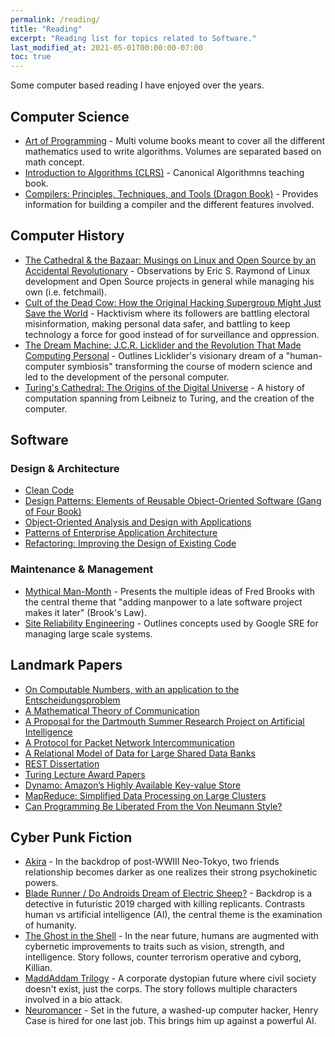```yaml
---
permalink: /reading/
title: "Reading"
excerpt: "Reading list for topics related to Software."
last_modified_at: 2021-05-01T00:00:00-07:00
toc: true
---
```


Some computer based reading I have enjoyed over the years.

## Computer Science

* [Art of Programming](https://www.amazon.com/Computer-Programming-Volumes-1-4A-Boxed/dp/0321751043) - Multi volume books meant to cover all the different mathematics used to write algorithms. Volumes are separated based on math concept.
* [Introduction to Algorithms (CLRS)](https://www.amazon.com/Introduction-Algorithms-3rd-MIT-Press/dp/0262033844) - Canonical Algorithmns teaching book.
* [Compilers: Principles, Techniques, and Tools (Dragon Book)](https://www.amazon.com/Compilers-Principles-Techniques-Tools-2nd/dp/0321486811) - Provides information for building a compiler and the different features involved.

## Computer History

* [The Cathedral &amp; the Bazaar: Musings on Linux and Open Source by an Accidental Revolutionary](https://www.amazon.com/dp/B0026OR3LM) - Observations by Eric S. Raymond of Linux development and Open Source projects in general while managing his own (i.e. fetchmail).
* [Cult of the Dead Cow: How the Original Hacking Supergroup Might Just Save the World](https://www.amazon.com/Cult-of-Dead-Cow-Joseph-Menn-audiobook/dp/B07RX456JM/ref=zg_bs_3573_6?_encoding=UTF8&psc=1&refRID=86XCT8CGTYH8X7H7KJ6S) - Hacktivism where its followers are battling electoral misinformation, making personal data safer, and battling to keep technology a force for good instead of for surveillance and oppression.
* [The Dream Machine: J.C.R. Licklider and the Revolution That Made Computing Personal](https://www.amazon.com/exec/obidos/ASIN/0670899763/acmorg-20) - Outlines Licklider's visionary dream of a "human-computer symbiosis" transforming the course of modern science and led to the development of the personal computer.
* [Turing's Cathedral: The Origins of the Digital Universe](https://www.amazon.com/Turings-Cathedral-Origins-Digital-Universe/dp/1400075998) - A history of computation spanning from Leibneiz to Turing, and the creation of the computer.

## Software

### Design &amp; Architecture

* [Clean Code](https://www.amazon.com/Clean-Code-Handbook-Software-Craftsmanship-ebook/dp/B001GSTOAM)
* [Design Patterns: Elements of Reusable Object-Oriented Software (Gang of Four Book)](https://www.amazon.com/Design-Patterns-Elements-Reusable-Object-Oriented/dp/0201633612)
* [Object-Oriented Analysis and Design with Applications](https://www.amazon.com/Object-Oriented-Analysis-Design-Applications-3rd/dp/020189551X)
* [Patterns of Enterprise Application Architecture](https://www.amazon.com/Patterns-Enterprise-Application-Architecture-Martin/dp/0321127420)
* [Refactoring: Improving the Design of Existing Code](https://www.amazon.com/Refactoring-Improving-Existing-Addison-Wesley-Signature-ebook/dp/B07LCM8RG2)

### Maintenance &amp; Management

* [Mythical Man-Month](https://www.amazon.com/dp/B00B8USS14?ref=KC_GS_GB_US) - Presents the multiple ideas of Fred Brooks with the central theme that "adding manpower to a late software project makes it later" (Brook's Law).
* [Site Reliability Engineering](https://landing.google.com/sre/books/) - Outlines concepts used by Google SRE for managing large scale systems.

## Landmark Papers

* [On Computable Numbers, with an application to the Entscheidungsproblem](https://www.cs.virginia.edu/~robins/Turing_Paper_1936.pdf)
* [A Mathematical Theory of Communication](http://math.harvard.edu/~ctm/home/text/others/shannon/entropy/entropy.pdf)
* [A Proposal for the Dartmouth Summer Research Project on Artificial Intelligence](http://jmc.stanford.edu/articles/dartmouth/dartmouth.pdf)
* [A Protocol for Packet Network Intercommunication](http://education.sigcomm.org/papers/ck74.pdf)
* [A Relational Model of Data for Large Shared Data Banks](https://www.seas.upenn.edu/~zives/03f/cis550/codd.pdf)
* [REST Dissertation](https://oleb.net/2018/rest/)
* [Turing Lecture Award Papers](https://amturing.acm.org/lectures.cfm)
* [Dynamo: Amazon’s Highly Available Key-value Store](https://www.allthingsdistributed.com/files/amazon-dynamo-sosp2007.pdf)
* [MapReduce: Simplified Data Processing on Large Clusters](https://static.googleusercontent.com/media/research.google.com/en//archive/mapreduce-osdi04.pdf)
* [Can Programming Be Liberated From the Von Neumann Style?](http://www.thocp.net/biographies/papers/backus_turingaward_lecture.pdf)

## Cyber Punk Fiction

* [Akira](https://www.amazon.com/Akira-Vol-1-Katsuhiro-Otomo/dp/1935429000) - In the backdrop of post-WWIII Neo-Tokyo, two friends relationship becomes darker as one realizes their strong psychokinetic powers.
* [Blade Runner / Do Androids Dream of Electric Sheep?](https://www.amazon.com/Blade-Runner-Philip-K-Dick-audiobook/dp/B0010BA814/ref=sr_1_1?dchild=1&qid=1605131963&refinements=p_lbr_one_browse-bin%3APhilip+K.+Dick&s=books&sr=1-1) - Backdrop is a detective in futuristic 2019 charged with killing replicants. Contrasts human vs artificial intelligence (AI), the central theme is the examination of humanity.
* [The Ghost in the Shell](http://www.amazon.com/Ghost-Shell-SAC/dp/1935429019) - In the near future, humans are augmented with cybernetic improvements to traits such as vision, strength, and intelligence. Story follows, counter terrorism operative and cyborg, Killian. 
* [MaddAddam Trilogy](https://www.amazon.com/dp/0804172315?tag=nemu08-20&linkCode=ogi&th=1&psc=1) - A corporate dystopian future where civil society doesn't exist, just the corps. The story follows multiple characters involved in a bio attack.
* [Neuromancer](https://www.amazon.com/dp/B000O76ON6?ref=KC_GS_GB_US) - Set in the future, a washed-up computer hacker, Henry Case is hired for one last job. This brings him up against a powerful AI.